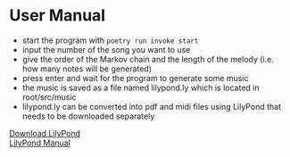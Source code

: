 # User Manual
- start the program with `poetry run invoke start`
- input the number of the song you want to use
- give the order of the Markov chain and the length of the melody (i.e. how many notes will be generated)
- press enter and wait for the program to generate some music
- the music is saved as a file named lilypond.ly which is located in root/src/music
- lilypond.ly can be converted into pdf and midi files using LilyPond that needs to be downloaded separately

[Download LilyPond](http://lilypond.org/download.html)  
[LilyPond Manual](https://lilypond.org/doc/v2.22/Documentation/web/manuals.html)
